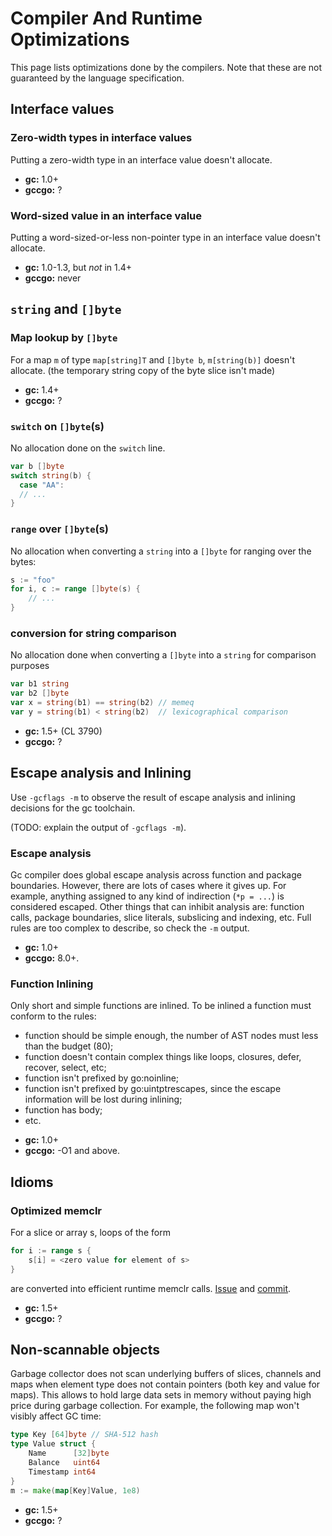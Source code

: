 # Compiler And Runtime Optimizations

This page lists optimizations done by the compilers. Note that these are not guaranteed by the language specification.

## Interface values

### Zero-width types in interface values

Putting a zero-width type in an interface value doesn't allocate.

* **gc:** 1.0+
* **gccgo:** ?

### Word-sized value in an interface value

Putting a word-sized-or-less non-pointer type in an interface value doesn't allocate.

* **gc:** 1.0-1.3, but *not* in 1.4+
* **gccgo:** never

## `string` and `[]byte`

### Map lookup by `[]byte`

For a map `m` of type `map[string]T` and `[]byte b`, `m[string(b)]` doesn't allocate. (the temporary string copy of the byte slice isn't made)

* **gc:** 1.4+
* **gccgo:** ?

### `switch` on `[]byte`(s)

No allocation done on the `switch` line.

```go
var b []byte
switch string(b) {
  case "AA": 
  // ...
}
```

### `range` over `[]byte`(s)

No allocation when converting a `string` into a `[]byte` for ranging over the bytes:

```go
s := "foo"
for i, c := range []byte(s) {
	// ...
}
```

### conversion for string comparison

No allocation done when converting a `[]byte` into a `string` for comparison purposes

```go
var b1 string
var b2 []byte
var x = string(b1) == string(b2) // memeq
var y = string(b1) < string(b2)  // lexicographical comparison
```

* **gc:** 1.5+ (CL 3790)
* **gccgo:** ?

## Escape analysis and Inlining

Use `-gcflags -m` to observe the result of escape analysis and inlining
decisions for the gc toolchain.

(TODO: explain the output of `-gcflags -m`).

### Escape analysis

Gc compiler does global escape analysis across function and package boundaries. However, there are lots of cases where it gives up. For example, anything assigned to any kind of indirection (`*p = ...`) is considered escaped. Other things that can inhibit analysis are: function calls, package boundaries, slice literals, subslicing and indexing, etc. Full rules are too complex to describe, so check the `-m` output.

* **gc:** 1.0+
* **gccgo:** 8.0+.

### Function Inlining

Only short and simple functions are inlined. To be inlined a function must conform to the rules:

- function should be simple enough, the number of AST nodes must less than the budget (80);
- function doesn't contain complex things like loops, closures, defer, recover, select, etc;
- function isn't prefixed by go:noinline;
- function isn't prefixed by go:uintptrescapes, since the escape information will be lost during inlining;
- function has body;
- etc.

* **gc:** 1.0+
* **gccgo:** -O1 and above.

## Idioms

### Optimized memclr

For a slice or array s, loops of the form

```go
for i := range s {
	s[i] = <zero value for element of s>
}
```

are converted into efficient runtime memclr calls. [Issue](https://github.com/golang/go/issues/5373) and [commit](https://golang.org/change/f03c9202c43e0abb130669852082117ca50aa9b1).

* **gc:** 1.5+
* **gccgo:** ?

## Non-scannable objects

Garbage collector does not scan underlying buffers of slices, channels and maps when element type does not contain pointers (both key and value for maps). This allows to hold large data sets in memory without paying high price during garbage collection. For example, the following map won't visibly affect GC time:

```go
type Key [64]byte // SHA-512 hash
type Value struct {
	Name      [32]byte
	Balance   uint64
	Timestamp int64
}
m := make(map[Key]Value, 1e8)
```

* **gc:** 1.5+
* **gccgo:** ?